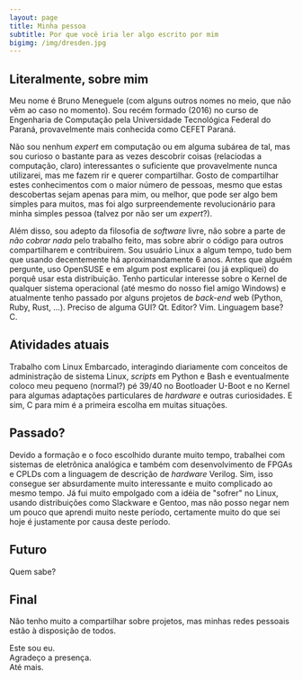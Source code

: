 ```yaml
---
layout: page
title: Minha pessoa
subtitle: Por que você iria ler algo escrito por mim
bigimg: /img/dresden.jpg
---
```


## Literalmente, sobre mim

Meu nome é Bruno Meneguele (com alguns outros nomes no meio, que não vêm ao
caso no momento). Sou recém formado (2016) no curso de Engenharia de Computação pela
Universidade Tecnológica Federal do Paraná, provavelmente mais conhecida como
CEFET Paraná.

Não sou nenhum _expert_ em computação ou em alguma subárea de tal, mas sou
curioso o bastante para as vezes descobrir coisas (relaciodas a computação,
claro) interessantes o suficiente que provavelmente nunca utilizarei, mas me
fazem rir e querer compartilhar. Gosto de compartilhar estes conhecimentos com o
maior número de pessoas, mesmo que estas descobertas sejam apenas para mim, ou
melhor, que pode ser algo bem simples para muitos, mas foi algo surpreendemente
revolucionário para minha simples pessoa (talvez por não ser um _expert_?).

Além disso, sou adepto da filosofia de _software_ livre, não sobre a parte de
*não cobrar nada* pelo trabalho feito, mas sobre abrir o código para outros
compartilharem e contribuirem. Sou usuário Linux a algum tempo, tudo bem que
usando decentemente há aproximandamente 6 anos. Antes que alguém pergunte, uso
OpenSUSE e em algum post explicarei (ou já expliquei) do porquê usar esta
distribuição. Tenho particular interesse sobre o Kernel de qualquer sistema
operacional (até mesmo do nosso fiel amigo Windows) e atualmente tenho passado
por alguns projetos de _back-end_ web (Python, Ruby, Rust, ...). Preciso de
alguma GUI? Qt. Editor? Vim. Linguagem base? C. 

## Atividades atuais

Trabalho com Linux Embarcado, interagindo diariamente com conceitos de
administração de sistema Linux, _scripts_ em Python e Bash e eventualmente
coloco meu pequeno (normal?) pé 39/40 no Bootloader U-Boot e no Kernel para
algumas adaptações particulares de _hardware_ e outras curiosidades. E sim, C
para mim é a primeira escolha em muitas situações.

## Passado?

Devido a formação e o foco escolhido durante muito tempo, trabalhei com sistemas
de eletrônica analógica e também com desenvolvimento de FPGAs e CPLDs com a
linguagem de descrição de _hardware_ Verilog. Sim, isso consegue ser
absurdamente muito interessante e muito complicado ao mesmo tempo. Já fui muito
empolgado com a idéia de "sofrer" no Linux, usando distribuições como Slackware
e Gentoo, mas não posso negar nem um pouco que aprendi muito neste período,
certamente muito do que sei hoje é justamente por causa deste período.

## Futuro

Quem sabe?

## Final

Não tenho muito a compartilhar sobre projetos, mas minhas redes pessoais estão à
disposição de todos.

Este sou eu.  
Agradeço a presença.  
Até mais.
